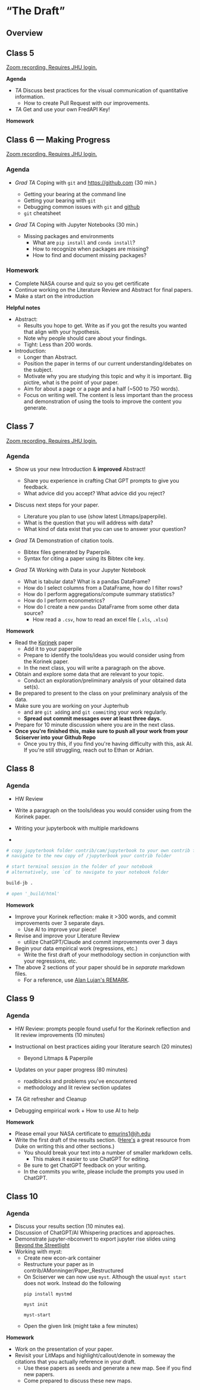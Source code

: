 # “The Draft”

## Overview

## Class 5

<!-- - *MZ*: Before class, create a public repo with the presentation. -->
<!-- - *MZ*: Prepare to be able to explain how to get a FredAPI key. -->

[Zoom recording. Requires JHU login.](https://livejohnshopkins-my.sharepoint.com/personal/mzahn2_jh_edu/_layouts/15/stream.aspx?id=%2Fpersonal%2Fmzahn2%5Fjh%5Fedu%2FDocuments%2FFall%202023%20AS%2E160%2E369%20Class%20Recordings%2F2023%2E10%2E02%20Class%205%2Emp4&nav=eyJyZWZlcnJhbEluZm8iOnsicmVmZXJyYWxBcHAiOiJPbmVEcml2ZUZvckJ1c2luZXNzIiwicmVmZXJyYWxBcHBQbGF0Zm9ybSI6IldlYiIsInJlZmVycmFsTW9kZSI6InZpZXciLCJyZWZlcnJhbFZpZXciOiJNeUZpbGVzTGlua0RpcmVjdCJ9fQ&nav=eyJyZWZlcnJhbEluZm8iOnsicmVmZXJyYWxBcHAiOiJPbmVEcml2ZUZvckJ1c2luZXNzIiwicmVmZXJyYWxBcHBQbGF0Zm9ybSI6IldlYiIsInJlZmVycmFsTW9kZSI6InZpZXciLCJyZWZlcnJhbFZpZXciOiJNeUZpbGVzTGlua0RpcmVjdCJ9fQ&ga=1)

**Agenda**
- *TA* Discuss best practices for the visual communication of quantitative information.
    - How to create Pull Request with our improvements.
- *TA* Get and use your own FredAPI Key!

**Homework**


## Class 6 — Making Progress

[Zoom recording. Requires JHU login.](https://livejohnshopkins-my.sharepoint.com/:v:/g/personal/mzahn2_jh_edu/EQdZHFe5L8pJu5vCz0mMYIYBtB5NVxPLGpiDp8IxA43Nsg?nav=eyJyZWZlcnJhbEluZm8iOnsicmVmZXJyYWxBcHAiOiJPbmVEcml2ZUZvckJ1c2luZXNzIiwicmVmZXJyYWxBcHBQbGF0Zm9ybSI6IldlYiIsInJlZmVycmFsTW9kZSI6InZpZXciLCJyZWZlcnJhbFZpZXciOiJNeUZpbGVzTGlua0RpcmVjdCJ9fQ&e=uE33s1)

### Agenda
- *Grad TA* Coping with `git` and https://github.com (30 min.)
    - Getting your bearing at the command line
    - Getting your bearing with `git`
    - Debugging common issues with `git` and [github](https://github.com)
    - `git` cheatsheet

- *Grad TA* Coping with Jupyter Notebooks (30 min.)
    - Missing packages and environments
        - What are `pip install` and `conda install`?
        - How to recognize when packages are missing?
        - How to find and document missing packages?

### Homework
- Complete NASA course and quiz so you get certificate
- Continue working on the Literature Review and Abstract for final papers.
- Make a start on the introduction

**Helpful notes**
- Abstract:
    - Results you hope to get. Write as if you got the results you wanted that align with your hypothesis.
    - Note why people should care about your findings.
    - Tight: Less than 200 words.
- Introduction:
    - Longer than Abstract.
    - Position the paper in terms of our current understanding/debates on the subject.
    - Motivate why you are studying this topic and why it is important. Big pictire, what is the point of your paper.
    - Aim for about a page or a page and a half (~500 to 750 words).
    - Focus on writing well. The content is less important than the process and demonstration of using the tools to improve the content you generate.


## Class 7

[Zoom recording. Requires JHU login.](https://livejohnshopkins-my.sharepoint.com/:v:/g/personal/mzahn2_jh_edu/EZZescblGOBEpvWgNGqhJ6YB3dSjrDGW49exKc_EnpGmSw?nav=eyJyZWZlcnJhbEluZm8iOnsicmVmZXJyYWxBcHAiOiJPbmVEcml2ZUZvckJ1c2luZXNzIiwicmVmZXJyYWxBcHBQbGF0Zm9ybSI6IldlYiIsInJlZmVycmFsTW9kZSI6InZpZXciLCJyZWZlcnJhbFZpZXciOiJNeUZpbGVzTGlua0RpcmVjdCJ9fQ&e=6m0VKz)

### Agenda
- Show us your new Introduction & **improved** Abstract!
    - Share you experience in crafting Chat GPT prompts to give you feedback.
    - What advice did you accept? What advice did you reject?

- Discuss next steps for your paper.
    - Literature you plan to use (show latest Litmaps/paperpile).
    - What is the question that you will address with data?
    - What kind of data exist that you can use to answer your question?
 
- *Grad TA* Demonstration of citation tools.
    - Bibtex files generated by Paperpile.
    - Syntax for citing a paper using its Bibtex cite key.

- *Grad TA* Working with Data in your Jupyter Notebook
    - What is tabular data? What is a pandas DataFrame?
    - How do I select columns from a DataFrame, how do I filter rows?
    - How do I perform aggregations/compute summary statistics?
    - How do I perform econometrics?
    - How do I create a new `pandas` DataFrame from some other data source?
        - How read a `.csv`, how to read an excel file (`.xls`, `.xlsx`)

**Homework**
- Read the [Korinek](https://www.aeaweb.org/articles?id=10.1257/jel.20231736) paper
    - Add it to your paperpile
    - Prepare to identify the tools/ideas you would consider using from the Korinek paper.
    - In the next class, you will write a paragraph on the above.
- Obtain and explore some data that are relevant to your topic.
    - Conduct an exploration/preliminary analysis of your obtained data set(s).
- Be prepared to present to the class on your preliminary analysis of the data.
- Make sure you are working on your Jupterhub
    - and are `git add`ing and `git commit`ing   your work regularly.
    - **Spread out commit messages over at least three days.**
- Prepare for 10 minute discussion where you are in the next class.
- **Once you're finished this, make sure to push all your work from your Sciserver into your Github Repo**
  - Once you try this, if you find you're having difficulty with this, ask AI. If you're still struggling, reach out to Ethan or Adrian.

## Class 8

### Agenda
- HW Review
  
- Write a paragraph on the tools/ideas you would consider using from the Korinek paper.

  <!-- [myst](https://mystmd.org) to create a webpage with bibliography.-->
- Writing your jupyterbook with multiple markdowns
- 
```sh
# copy jupyterbook folder contrib/cam/jupyterbook to your own contrib folder
# navigate to the new copy of /jupyterbook your contrib folder

# start terminal session in the folder of your notebook
# alternatively, use `cd` to navigate to your notebook folder

build-jb .

# open '_build/html'
```
  
**Homework**
- Improve your Korinek reflection: make it >300 words, and commit improvements over 3 separate days.
  - Use AI to improve your piece!
- Revise and improve your Literature Review
  - utilize ChatGPT/Claude and commit improvements over 3 days
- Begin your data empirical work (regressions, etc.)
  - Write the first draft of your methodology section in conjunction with your regressions, etc. 
- The above 2 sections of your paper should be in *separate* markdown files.
    - For a reference, use [Alan Lujan's REMARK](https://github.com/alanlujan91/SequentialEGM/blob/main/content/public/SequentialEGMn.pdf).

## Class 9

### Agenda

- HW Review: prompts people found useful for the Korinek reflection and lit review improvements (10 minutes)

- Instructional on best practices aiding your literature search (20 minutes)
  - Beyond Litmaps & Paperpile

- Updates on your paper progress (80 minutes)
  - roadblocks and problems you've encountered
  - methodology and lit review section updates

    
- *TA* Git refresher and Cleanup

- Debugging empirical work + How to use AI to help

**Homework**
- Please email your NASA certificate to emurins1@jh.edu
- Write the first draft of the results section. ([Here's](https://twp.duke.edu/sites/twp.duke.edu/files/file-attachments/econ.original.pdf) a great resource from Duke on writing this and other sections.)
    - You should break your text into a number of smaller markdown cells.
        - This makes it easier to use ChatGPT for editing.
    - Be sure to get ChatGPT feedback on your writing.
    - In the commits you write, please include the prompts you used in ChatGPT.

## Class 10


### Agenda
- Discuss your results section (10 minutes ea).
- Discussion of ChatGPT/AI Whispering practices and approaches.
- Demonstrate jupyter-nbconvert to export jupyter rise slides using [Beyond the Streetlight](https://github.com/dedwar65/beyond-the-streetlight)
- Working with myst:
  - Create new econ-ark container
  - Restructure your paper as in contrib/AMonninger/Paper_Restructured
  - On Sciserver we can now use `myst`. Although the usual `myst start` does not work. Instead do the following
    ```
    pip install mystmd

    myst init

    myst-start
    ```
  - Open the given link (might take a few minutes)
 

**Homework**
- Work on the presentation of your paper.
- Revisit your LitMaps and highlight/callout/denote in someway the citations that you actually reference in your draft.
    - Use these papers as seeds and generate a new map. See if you find new papers.
    - Come prepared to discuss these new maps.


